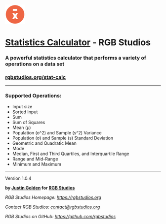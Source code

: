 <img src="icon.svg" width="64px">

# [Statistics Calculator](https://rgbstudios.org/stat-calc) - RGB Studios

### A powerful statistics calculator that performs a variety of operations on a data set

### [rgbstudios.org/stat-calc](https://rgbstudios.org/stat-calc)

<hr>

### Supported Operations:

- Input size
- Sorted Input
- Sum
- Sum of Squares
- Mean (μ)
- Population (σ^2) and Sample (s^2) Variance 
- Population (σ) and Sample (s) Standard Deviation
- Geometric and Quadratic Mean
- Mode
- Median, First and Third Quartiles, and Interquartile Range
- Range and Mid-Range 
- Minimum and Maximum

<hr>

Version 1.0.4

**by [Justin Golden](https://justingolden21.github.io) for [RGB Studios](https://rgbstudios.org)**

*RGB Studios Homepage: https://rgbstudios.org*

*Contact RGB Studios: contact@rgbstudios.org*

*RGB Studios on GitHub: https://github.com/rgbstudios*
